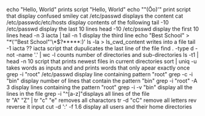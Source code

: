 echo "Hello, World"  prints  script "Hello, World"
echo "\"(Ôo)'" print script that display confused smiley
cat /etc/passwd displays the content
cat /etc/passwdc/etc/hosts display contents of the following
tail -10 /etc/passwd display the last 10 lines
head -10 /etc/psswd display the first 10 lines
head -n 3 iacta | tail -n 1 display the third line
echo "Best School" > "\*\\'"Best School"\'\\*$\?\*\*\*\*\*:)'
ls -la > ls_cwd_content writes into a file
tail -1 iacta ?? iacta script that dupulicates the last line of the file
find . -type d -not -name '.' | wc -l counts number of directories and sub-directories
ls -t1 | head -n 10 script that prints newest files in current directories
sort | uniq -u takes words as inputs and and prints words that only apear exactly once
grep -i "root" /etc/passwd display line containing pattern "root"
grep -c -i "bin" display number of lines that contain the pattern "bin"
grep -i "root" -A 3 display lines containing the pattern "root"
grep -i -v "bin" display all the lines in the file
grep -i "^[a-z]"displays all lines of the file	
tr "A" "Z" | tr "c" "e" removes all charactors
tr -d "cC" remove all letters
rev reverse it input
cut -d ':' -f 1.6 display all users and their home directories
